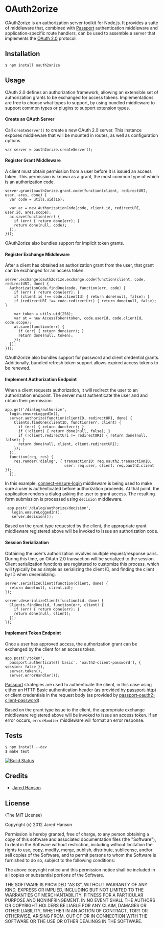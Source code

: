 # OAuth2orize

OAuth2orize is an authorization server toolkit for Node.js.  It provides a suite
of middleware that, combined with [Passport](http://passportjs.org/)
authentication middleware and application-specific route handlers, can be used
to assemble a server that implements the [OAuth 2.0](http://tools.ietf.org/html/draft-ietf-oauth-v2-28)
protocol.

## Installation

    $ npm install oauth2orize

## Usage

OAuth 2.0 defines an authorization framework, allowing an extensible set of
authorization grants to be exchanged for access tokens.  Implementations are
free to choose what types to support, by using bundled middleware to support
common types or plugins to support extension types.

#### Create an OAuth Server

Call `createServer()` to create a new OAuth 2.0 server.  This instance exposes
middleware that will be mounted in routes, as well as configuration options.

    var server = oauth2orize.createServer();

#### Register Grant Middleware

A client must obtain permission from a user before it is issued an access token.
This permission is known as a grant, the most common type of which is an
authorization code.

    server.grant(oauth2orize.grant.code(function(client, redirectURI, user, ares, done) {
      var code = utils.uid(16);

      var ac = new AuthorizationCode(code, client.id, redirectURI, user.id, ares.scope);
      ac.save(function(err) {
        if (err) { return done(err); }
        return done(null, code);
      });
    }));

OAuth2orize also bundles support for implicit token grants.

#### Register Exchange Middleware

After a client has obtained an authorization grant from the user, that grant can
be exchanged for an access token.

    server.exchange(oauth2orize.exchange.code(function(client, code, redirectURI, done) {
      AuthorizationCode.findOne(code, function(err, code) {
        if (err) { return done(err); }
        if (client.id !== code.clientId) { return done(null, false); }
        if (redirectURI !== code.redirectUri) { return done(null, false); }

        var token = utils.uid(256);
        var at = new AccessToken(token, code.userId, code.clientId, code.scope);
        at.save(function(err) {
          if (err) { return done(err); }
          return done(null, token);
        });
      });
    }));

OAuth2orize also bundles support for password and client credential grants.
Additionally, bundled refresh token support allows expired access tokens to be
renewed.

#### Implement Authorization Endpoint

When a client requests authorization, it will redirect the user to an
authorization endpoint.  The server must authenticate the user and and obtain
their permission.

    app.get('/dialog/authorize',
      login.ensureLoggedIn(),
      server.authorize(function(clientID, redirectURI, done) {
        Clients.findOne(clientID, function(err, client) {
          if (err) { return done(err); }
          if (!client) { return done(null, false); }
          if (!client.redirectUri != redirectURI) { return done(null, false); }
          return done(null, client, client.redirectURI);
        });
      }),
      function(req, res) {
        res.render('dialog', { transactionID: req.oauth2.transactionID,
                               user: req.user, client: req.oauth2.client });
      });

In this example, [connect-ensure-login](https://github.com/jaredhanson/connect-ensure-login)
middleware is being used to make sure a user is authenticated before
authorization proceeds.  At that point, the application renders a dialog
asking the user to grant access.  The resulting form submission is processed
using `decision` middleware.

     app.post('/dialog/authorize/decision',
       login.ensureLoggedIn(),
       server.decision());
       
Based on the grant type requested by the client, the appropriate grant
middleware registered above will be invoked to issue an authorization code.

#### Session Serialization

Obtaining the user's authorization involves multiple request/response pairs.
During this time, an OAuth 2.0 transaction will be serialized to the session.
Client serialization functions are registered to customize this process, which
will typically be as simple as serializing the client ID, and finding the client
by ID when deserializing.

    server.serializeClient(function(client, done) {
      return done(null, client.id);
    });

    server.deserializeClient(function(id, done) {
      Clients.findOne(id, function(err, client) {
        if (err) { return done(err); }
        return done(null, client);
      });
    });

#### Implement Token Endpoint

Once a user has approved access, the authorization grant can be exchanged by the
client for an access token.

    app.post('/token',
      passport.authenticate(['basic', 'oauth2-client-password'], { session: false }),
      server.token(),
      server.errorHandler());

[Passport](http://passportjs.org/) strategies are used to authenticate the
client, in this case using either an HTTP Basic authentication header (as
provided by [passport-http](https://github.com/jaredhanson/passport-http)) or
client credentials in the request body (as provided by 
[passport-oauth2-client-password](https://github.com/jaredhanson/passport-oauth2-client-password)).

Based on the grant type issue to the client, the appropriate exchange middleware
registered above will be invoked to issue an access token.  If an error occurs,
`errorHandler` middleware will format an error response.

## Tests

    $ npm install --dev
    $ make test

[![Build Status](https://secure.travis-ci.org/jaredhanson/oauth2orize.png)](http://travis-ci.org/jaredhanson/oauth2orize)

## Credits

  - [Jared Hanson](http://github.com/jaredhanson)

## License

(The MIT License)

Copyright (c) 2012 Jared Hanson

Permission is hereby granted, free of charge, to any person obtaining a copy of
this software and associated documentation files (the "Software"), to deal in
the Software without restriction, including without limitation the rights to
use, copy, modify, merge, publish, distribute, sublicense, and/or sell copies of
the Software, and to permit persons to whom the Software is furnished to do so,
subject to the following conditions:

The above copyright notice and this permission notice shall be included in all
copies or substantial portions of the Software.

THE SOFTWARE IS PROVIDED "AS IS", WITHOUT WARRANTY OF ANY KIND, EXPRESS OR
IMPLIED, INCLUDING BUT NOT LIMITED TO THE WARRANTIES OF MERCHANTABILITY, FITNESS
FOR A PARTICULAR PURPOSE AND NONINFRINGEMENT. IN NO EVENT SHALL THE AUTHORS OR
COPYRIGHT HOLDERS BE LIABLE FOR ANY CLAIM, DAMAGES OR OTHER LIABILITY, WHETHER
IN AN ACTION OF CONTRACT, TORT OR OTHERWISE, ARISING FROM, OUT OF OR IN
CONNECTION WITH THE SOFTWARE OR THE USE OR OTHER DEALINGS IN THE SOFTWARE.
